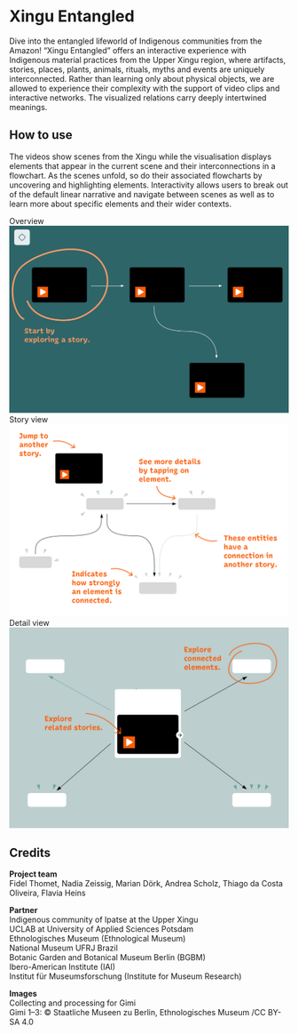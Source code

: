 # Xingu Entangled

Dive into the entangled lifeworld of Indigenous communities from the Amazon! “Xingu Entangled” offers an interactive experience with Indigenous material practices from the Upper Xingu region, where artifacts, stories, places, plants, animals, rituals, myths and events are uniquely interconnected. Rather than learning only about physical objects, we are allowed to experience their complexity with the support of video clips and interactive networks. The visualized relations carry deeply intertwined meanings.          

## How to use  
The videos show scenes from the Xingu while the visualisation displays elements that appear in the current scene and their interconnections in a flowchart. As the scenes unfold, so do their associated flowcharts by uncovering and highlighting elements. Interactivity allows users to break out of the default linear narrative and navigate between scenes as well as to learn more about specific elements and their wider contexts.


Overview  
![overview](overview_EN.png)  
Story view  
![storyview](storyview_EN.png)  
Detail view  
![detailview](detailview_EN.png)  

## Credits
**Project team**  
Fidel Thomet, Nadia Zeissig, Marian Dörk, Andrea Scholz, Thiago da Costa Oliveira, Flavia Heins

**Partner**  
Indigenous community of Ipatse at the Upper Xingu  
UCLAB at University of Applied Sciences Potsdam   
Ethnologisches Museum (Ethnological Museum)  
National Museum UFRJ Brazil  
Botanic Garden and Botanical Museum Berlin (BGBM)   
Ibero-American Institute (IAI)  
Institut für Museumsforschung (Institute for Museum Research)  

**Images**  
Collecting and processing for Gimi  
Gimi 1–3: © Staatliche Museen zu Berlin, Ethnologisches Museum /CC BY-SA 4.0  
